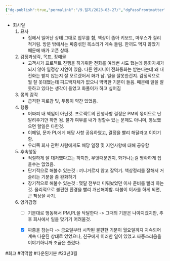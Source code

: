 ```yaml
---
{"dg-publish":true,"permalink":"/9.일지/2023-03-27/","dgPassFrontmatter":true}
---
```




- 회사일
	1. 묘사
		- 집에서 일어난 상태 그대로 업무를 함, 책상이 좁아 키보드, 마우스가 걸리적거림. 방문 밖에서는 짜증섞인 목소리가 계속 들림. 한끼도 먹지 않았기 때문에 배가 고픈 상태.
	2. 감정과생각, 목표, 장애물
		- 고객사가 프로젝트 진행을 하기위한 전화를 여러번 시도 했는데 통화자체가 되지 않아 일정상 지연이 있음. 다른 엔지니어 전화통화는 받는다는데 왜 내 전화는 받지 않는지 잘 모르겠어서 화가 남. 일을 잘못한건지. 감정적으로 뭘 잘 못대했는데 피드백자체가 없으니 막막한 기분이 들음. 때문에 일을 잘못하고 있다는 생각이 들었고 화풀이가 하고 싶어짐
	3. 몸의 감각
		- 급격한 피로감 및, 두통이 약간 있었음.
	4. 행동
		- 어짜피 내 책임이 아닌것. 프로젝트의 진행사항 결정은 PM의 몫이므로 난 알려주기만 하면 됨. 불가 여부를 내가 정할수 있는 문제도 아니며, 통보했으면 할일은 다한것.
		- 이메일, 문자 PL에게 해당 사항 공유하였고, 결정을 빨리 해달라고 이야기함.
		- 우리쪽 회사 관련 사람에게도 해당 일정 및 지연사항에 대해 공유함
	5. 후속행동
		- 적절하게 잘 대처했다고는 하지만, 무엇때문인지, 화가나는걸 명확하게 집을수는 없었음. 
		- 단기적으로 해볼수 있는것 : 끼니거르지 않고 잘먹기. 책상정리를 잘해서 거슬리는 기분을 좀 완화하기
		- 장기적으로 해불수 있는것 : 몇달 전부터 미뤄놨었던 이사 준비를 빨리 하는것. 물리적으로 불편한 환경을 빨리 개선해야함. 더불이 이사를 하게 되면, 큰 책상을 사기.
	6. 양가감정
		- [ ] 기분대로 행동해서 PM,PL을 닥달한다 -> 그때의 기분은 나아지겠지만, 추후 회사에서 일을 맞기기 어려울것.
		- [x] 짜증을 참는다 -> 금요일부터 시작된 불편한 기분이 월요일까지 지속되어 계속 다운된 상태로 있었으나, 친구에게 이러한 일이 있었고 짜증스러움을 이야기하니까 조금은 풀렸다.



#회고 #막막함 #다운된기분 #23년3월